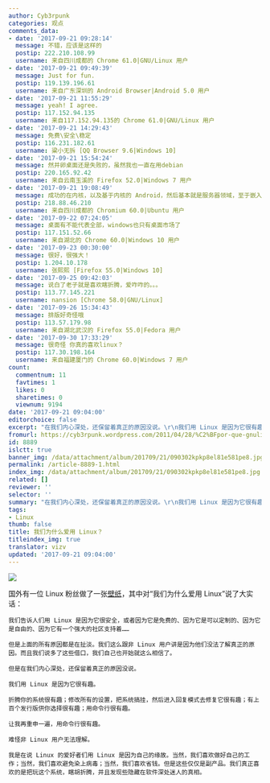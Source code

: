 ```yaml
---
author: Cyb3rpunk
categories: 观点
comments_data:
- date: '2017-09-21 09:28:14'
  message: 不错，应该是这样的
  postip: 222.210.108.99
  username: 来自四川成都的 Chrome 61.0|GNU/Linux 用户
- date: '2017-09-21 09:49:39'
  message: Just for fun.
  postip: 119.139.196.61
  username: 来自广东深圳的 Android Browser|Android 5.0 用户
- date: '2017-09-21 11:55:29'
  message: yeah! I agree.
  postip: 117.152.94.135
  username: 来自117.152.94.135的 Chrome 61.0|GNU/Linux 用户
- date: '2017-09-21 14:29:43'
  message: 免费\安全\稳定
  postip: 116.231.182.61
  username: 粱小无拆 [QQ Browser 9.6|Windows 10]
- date: '2017-09-21 15:54:24'
  message: 然并卵桌面还是失败的，虽然我也一直在用debian
  postip: 220.165.92.42
  username: 来自云南玉溪的 Firefox 52.0|Windows 7 用户
- date: '2017-09-21 19:08:49'
  message: 成功的在内核，以及基于内核的 Android，然后基本就是服务器领域，至于嵌入式领域，并没有占据绝对领先地位。
  postip: 218.88.46.210
  username: 来自四川成都的 Chromium 60.0|Ubuntu 用户
- date: '2017-09-22 07:24:05'
  message: 桌面有不能代表全部，windows也只有桌面市场了
  postip: 117.151.52.66
  username: 来自湖北的 Chrome 60.0|Windows 10 用户
- date: '2017-09-23 00:30:00'
  message: 很好，很强大！
  postip: 1.204.10.178
  username: 张熙熙 [Firefox 55.0|Windows 10]
- date: '2017-09-25 09:42:03'
  message: 说白了老子就是喜欢瞎折腾，爱咋咋的。。。
  postip: 113.77.145.221
  username: nansion [Chrome 58.0|GNU/Linux]
- date: '2017-09-26 15:34:43'
  message: 排版好奇怪哦
  postip: 113.57.179.98
  username: 来自湖北武汉的 Firefox 55.0|Fedora 用户
- date: '2017-09-30 17:33:29'
  message: 很奇怪 你真的喜欢linux？
  postip: 117.30.198.164
  username: 来自福建厦门的 Chrome 60.0|Windows 7 用户
count:
  commentnum: 11
  favtimes: 1
  likes: 0
  sharetimes: 0
  viewnum: 9194
date: '2017-09-21 09:04:00'
editorchoice: false
excerpt: "在我们内心深处，还保留着真正的原因没说。\r\n我们用 Linux 是因为它很有趣。"
fromurl: https://cyb3rpunk.wordpress.com/2011/04/28/%C2%BFpor-que-gnulinux/
id: 8889
islctt: true
banner_img: /data/attachment/album/201709/21/090302kpkp8el81e581pe8.jpg
permalink: /article-8889-1.html
index_img: /data/attachment/album/201709/21/090302kpkp8el81e581pe8.jpg.thumb.jpg
related: []
reviewer: ''
selector: ''
summary: "在我们内心深处，还保留着真正的原因没说。\r\n我们用 Linux 是因为它很有趣。"
tags:
- Linux
thumb: false
title: 我们为什么爱用 Linux？
titleindex_img: true
translator: vizv
updated: '2017-09-21 09:04:00'
---
```


![](/data/attachment/album/201709/21/090302kpkp8el81e581pe8.jpg)


国外有一位 Linux 粉丝做了一张[壁纸](https://cyb3rpunk.files.wordpress.com/2011/04/whylinux.jpg)，其中对“我们为什么爱用 Linux”说了大实话：




```
我们告诉人们用 Linux 是因为它很安全，或者因为它是免费的、因为它是可以定制的、因为它是自由的、因为它有一个强大的社区支持着……

但是上面的所有原因都是在扯淡。我们这么跟非 Linux 用户讲是因为他们没法了解真正的原因。而且我们说多了这些借口，我们自己也开始就这么相信了。

但是在我们内心深处，还保留着真正的原因没说。

我们用 Linux 是因为它很有趣。

折腾你的系统很有趣；修改所有的设置，把系统搞挂，然后进入回复模式去修复它很有趣；有上百个发行版供你选择很有趣；用命令行很有趣。

让我再重申一遍，用命令行很有趣。

难怪非 Linux 用户无法理解。

我是在说 Linux 的爱好者们用 Linux 是因为自己的缘故。当然，我们喜欢做好自己的工作；当然，我们喜欢避免染上病毒；当然，我们喜欢省钱。但是这些仅仅是副产品。我们真正喜欢的是把玩这个系统，瞎胡折腾，并且发现些隐藏在软件深处迷人的真相。
```